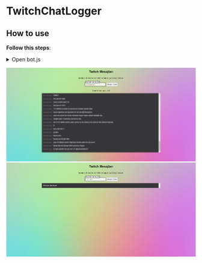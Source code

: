 # TwitchChatLogger


## How to use

**Follow this steps**: 
<details>
<summary>Open bot.js</summary>
-DD username, password(TOKEN), channels(if you want more channel: 'channel1', 'channel2')
<summary>Open Terminal</summary>
-Install express and node server.js
<summary>Open Second terminal</summary>
-node bot.js
</details>

![Alt Text](ss.png)
![Alt Text](ss2.png)